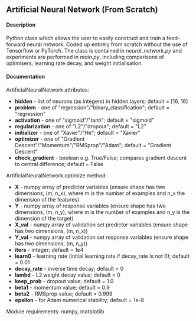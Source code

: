 ## Artificial Neural Network (From Scratch)

#### Description

Python class which allows the user to easily construct and train a feed-forward neural network. Coded up entirely from scratch without the use of Tensorflow or PyTorch. The class is contained in *neural_network.py* and experiments are performed in *main.py*, including comparisons of optimisers, learning rate decay, and weight initialisation. 

#### Documentation

ArtificialNeuralNetwork attributes:

* **hidden**         - list of neurons (as integers) in hidden layers; default = [16, 16]
* **problem**        - one of "regression"/"binary_classification"; default = "regression"
* **activation**     - one of "sigmoid"/"tanh"; default = "sigmoid"
* **regularization** - one of "L2"/"dropout"; default = "L2"
* **initializer**    - one of "Xavier"/"He"; default = "Xavier"
* **optimizer**      - one of "Gradient Descent"/"Momentum"/"RMSprop"/"Adam"; default = "Gradient Descent"
* **check_gradient** - boolean e.g. True/False; compares gradient descent to central difference; default = False

ArtificialNeuralNetwork.optimize method:

* **X**              - numpy array of predictor variables (ensure shape has two dimensions, (m, n_x), where m is the number of examples and n_x the dimension of the features) 
* **Y**              - numpy array of response variables (ensure shape has two dimensions, (m, n_y), where m is the number of examples and n_y is the dimension of the target)
* **X_val**          - numpy array of validation set predictor variables (ensure shape has two dimensions, (m, n_x))
* **Y_val**          - numpy array of validation set response variables (ensure shape has two dimensions, (m, n_y))
* **iters**          - integer; default = 1e4
* **learn0**         - learning rate (initial learning rate if decay_rate is not 0); default = 0.01 
* **decay_rate**     - inverse time decay; default = 0
* **lambd**          - L2 weight decay value; default = 0
* **keep_prob**      - dropout value; default = 1.0
* **beta1**          - momentum value; default = 0.9
* **beta2**          - RMSprop value; default = 0.999
* **epsilon**        - for Adam numerical stability; default = 1e-8

Module requirements: numpy, matplotlib